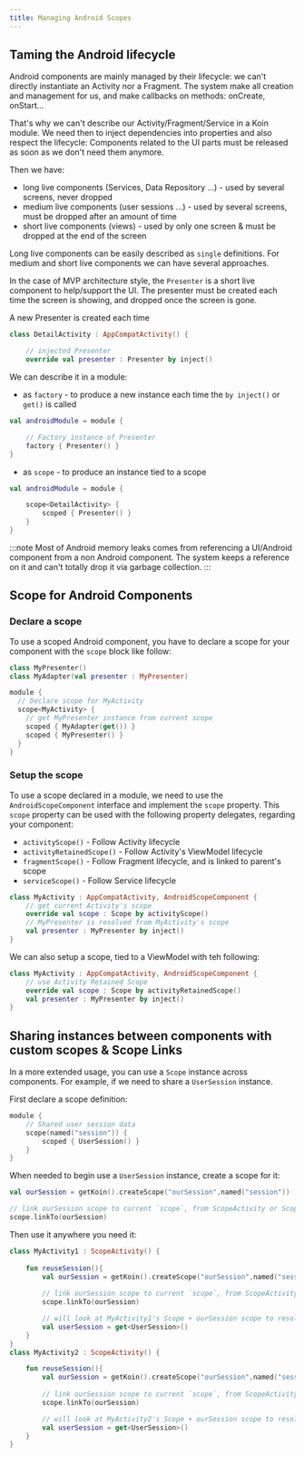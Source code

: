 ```yaml
---
title: Managing Android Scopes
---
```



## Taming the Android lifecycle

Android components are mainly managed by their lifecycle: we can't directly instantiate an Activity nor a Fragment. The system
make all creation and management for us, and make callbacks on methods: onCreate, onStart...

That's why we can't describe our Activity/Fragment/Service in a Koin module. We need then to inject dependencies into properties and also
respect the lifecycle: Components related to the UI parts must be released as soon as we don't need them anymore.

Then we have:

* long live components (Services, Data Repository ...) - used by several screens, never dropped
* medium live components (user sessions ...) - used by several screens, must be dropped after an amount of time
* short live components (views) - used by only one screen & must be dropped at the end of the screen

Long live components can be easily described as `single` definitions. For medium and short live components we can have several approaches.

In the case of MVP architecture style, the `Presenter` is a short live component to help/support the UI. The presenter must be created each time the screen is showing,
and dropped once the screen is gone.

A new Presenter is created each time

```kotlin
class DetailActivity : AppCompatActivity() {

    // injected Presenter
    override val presenter : Presenter by inject()
```

We can describe it in a module:


* as `factory` - to produce a new instance each time the `by inject()` or `get()` is called

```kotlin
val androidModule = module {

    // Factory instance of Presenter
    factory { Presenter() }
}
```

* as `scope` - to produce an instance tied to a scope

```kotlin
val androidModule = module {

    scope<DetailActivity> {
        scoped { Presenter() }
    }
}
```

:::note
 Most of Android memory leaks comes from referencing a UI/Android component from a non Android component. The system keeps a reference
on it and can't totally drop it via garbage collection.
:::

## Scope for Android Components

### Declare a scope

To use a scoped Android component, you have to declare a scope for your component with the `scope` block like follow:

```kotlin
class MyPresenter()
class MyAdapter(val presenter : MyPresenter)

module {
  // Declare scope for MyActivity
  scope<MyActivity> {
    // get MyPresenter instance from current scope 
    scoped { MyAdapter(get()) }
    scoped { MyPresenter() }
  }
}
```

### Setup the scope

To use a scope declared in a module, we need to use the `AndroidScopeComponent` interface and implement the `scope` property.
This `scope` property can be used with the following property delegates, regarding your component:
- `activityScope()` - Follow Activity lifecycle
- `activityRetainedScope()` - Follow Activity's ViewModel lifecycle 
- `fragmentScope()` - Follow Fragment lifecycle, and is linked to parent's scope
- `serviceScope()` - Follow Service lifecycle

```kotlin
class MyActivity : AppCompatActivity, AndroidScopeComponent {
    // get current Activity's scope
    override val scope : Scope by activityScope()
    // MyPresenter is resolved from MyActivity's scope 
    val presenter : MyPresenter by inject()
}
```

We can also setup a scope, tied to a ViewModel with teh following:

```kotlin
class MyActivity : AppCompatActivity, AndroidScopeComponent {
    // use Activity Retained Scope
    override val scope : Scope by activityRetainedScope()
    val presenter : MyPresenter by inject()
}
```


## Sharing instances between components with custom scopes & Scope Links

In a more extended usage, you can use a `Scope` instance across components. For example, if we need to share a `UserSession` instance.

First declare a scope definition:

```kotlin
module {
    // Shared user session data
    scope(named("session")) {
        scoped { UserSession() }
    }
}
```

When needed to begin use a `UserSession` instance, create a scope for it:

```kotlin
val ourSession = getKoin().createScope("ourSession",named("session"))

// link ourSession scope to current `scope`, from ScopeActivity or ScopeFragment
scope.linkTo(ourSession)
```

Then use it anywhere you need it:

```kotlin
class MyActivity1 : ScopeActivity() {
    
    fun reuseSession(){
        val ourSession = getKoin().createScope("ourSession",named("session"))
        
        // link ourSession scope to current `scope`, from ScopeActivity or ScopeFragment
        scope.linkTo(ourSession)

        // will look at MyActivity1's Scope + ourSession scope to resolve
        val userSession = get<UserSession>()
    }
}
class MyActivity2 : ScopeActivity() {

    fun reuseSession(){
        val ourSession = getKoin().createScope("ourSession",named("session"))
        
        // link ourSession scope to current `scope`, from ScopeActivity or ScopeFragment
        scope.linkTo(ourSession)

        // will look at MyActivity2's Scope + ourSession scope to resolve
        val userSession = get<UserSession>()
    }
}
```

